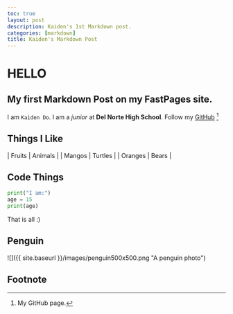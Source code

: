 ```yaml
---
toc: true
layout: post
description: Kaiden's 1st Markdown post.
categories: [markdown]
title: Kaiden's Markdown Post
---
```

# HELLO
## My first Markdown Post on my FastPages site.
I am `Kaiden Do`. I am a *junior* at **Del Norte High School**.
Follow my [GitHub](https://github.com/kaiden-dough) [^1]
## Things I Like
| Fruits | Animals |
| Mangos | Turtles |
| Oranges | Bears |
## Code Things
```python
print("I am:")
age = 15
print(age)
```
That is all :)
## Penguin
![]({{ site.baseurl }}/images/penguin500x500.png "A penguin photo")
## Footnote
[^1]: My GitHub page.
